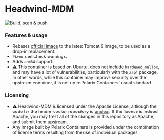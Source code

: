 # Headwind-MDM

![Build, scan & push](https://github.com/Polarix-Containers/headwind-mdm/actions/workflows/build.yml/badge.svg)

### Features & usage
- Rebases [official image](https://github.com/h-mdm/hmdm-docker) to the latest Tomcat 9 image, to be used as a drop-in replacement.
- Fixes shellcheck warnings.
- Adds `arm64` support.
- ⚠️ This container is based on Ubuntu, does not include `hardened_malloc`, and may have a lot of vulnerabilities, particularly with the `aapt` package. In other words, while this container may improve security over the upstream container, it is not up to Polarix Containers' usual standard.

### Licensing
- ⚠️ Headwind-MDM is licensed under the Apache License, although the code for the hmdm-docker repository is [unclear](https://github.com/h-mdm/hmdm-docker/issues/30). If the license is indeed Apache, you may treat all of the changes in this repository as Apache, and submit them upstream.
- Any image built by Polarix Containers is provided under the combination of license terms resulting from the use of individual packages.
